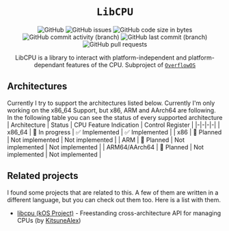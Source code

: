 <div align = "center">

# `LibCPU`
![GitHub](https://img.shields.io/github/license/Cach30verfl0w/libcpu) ![GitHub issues](https://img.shields.io/github/issues/Cach30verfl0w/libcpu) ![GitHub code size in bytes](https://img.shields.io/github/languages/code-size/Cach30verfl0w/libcpu) ![GitHub commit activity (branch)](https://img.shields.io/github/commit-activity/y/Cach30verfl0w/libcpu) ![GitHub last commit (branch)](https://img.shields.io/github/last-commit/Cach30verfl0w/libcpu/main)
![GitHub pull requests](https://img.shields.io/github/issues-pr/Cach30verfl0w/libcpu)

LibCPU is a library to interact with platform-independent and platform-dependant features of the CPU. Subproject of [`OverflowOS`](https://github.com/Cach30verfl0w/OverflowOS)

</div>

## Architectures
Currently I try to support the architectures listed below. Currently I'm only working on the x86_64 Support, but x86, ARM and AArch64 are following. In the following table you can see the status of every supported architecture
| Architecture | Status | CPU Feature Indication | Control Register |
|-|-|-|-|
| x86_64       | 🚧 In progress | ✅ Implemented | ✅ Implemented |
| x86          | 📌 Planned     | Not implemented | Not implemented |
| ARM          | 📌 Planned     | Not implemented | Not implemented |
| ARM64/AArch64 | 📌 Planned     | Not implemented | Not implemented |

## Related projects
I found some projects that are related to this. A few of them are written in a different language, but you can check out them too. Here is a list with them.
- [libcpu (kOS Project)](https://github.com/kos-project/libcpu) - Freestanding cross-architecture API for managing CPUs (by [KitsuneAlex](https://github.com/KitsuneAlex))
